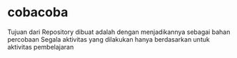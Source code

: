 # cobacoba
Tujuan dari Repository dibuat adalah dengan menjadikannya sebagai bahan percobaan
Segala aktivitas yang dilakukan hanya berdasarkan untuk aktivitas pembelajaran
